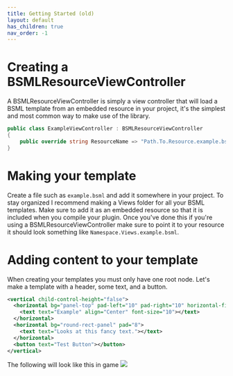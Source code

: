 ```yaml
---
title: Getting Started (old)
layout: default
has_children: true
nav_order: -1
---
```

# Creating a BSMLResourceViewController
A BSMLResourceViewController is simply a view controller that will load a BSML template from an embedded resource in your project, it's the simplest and most common way to make use of the library.
```csharp
public class ExampleViewController : BSMLResourceViewController
{
    public override string ResourceName => "Path.To.Resource.example.bsml";
}
```
# Making your template
Create a file such as `example.bsml` and add it somewhere in your project. To stay organized I recommend making a Views folder for all your BSML templates. Make sure to add it as an embedded resource so that it is included when you compile your plugin. Once you've done this if you're using a BSMLResourceViewController make sure to point it to your resource it should look something like `Namespace.Views.example.bsml`.

# Adding content to your template
When creating your templates you must only have one root node. Let's make a template with a header, some text, and a button.
```xml
<vertical child-control-height="false">
  <horizontal bg="panel-top" pad-left="10" pad-right="10" horizontal-fit="PreferredSize">
    <text text="Example" align="Center" font-size="10"></text>
  </horizontal>
  <horizontal bg="round-rect-panel" pad="8">
    <text text="Looks at this fancy text."></text>
  </horizontal>
  <button text="Test Button"></button>
</vertical>
```
The following will look like this in game
![](https://i.imgur.com/NYEakzd.png)